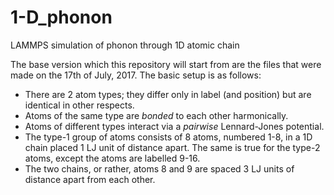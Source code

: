 # 1-D_phonon
LAMMPS simulation of phonon through 1D atomic chain

The base version which this repository will start from are the files that were made on the 17th of July, 2017. The basic setup is as follows:
- There are 2 atom types; they differ only in label (and position) but are identical in other respects.
- Atoms of the same type are *bonded* to each other harmonically.
- Atoms of different types interact via a *pairwise* Lennard-Jones potential.
- The type-1 group of atoms consists of 8 atoms, numbered 1-8, in a 1D chain placed 1 LJ unit of distance apart. The same is true for the type-2 atoms, except the atoms are labelled 9-16.
- The two chains, or rather, atoms 8 and 9 are spaced 3 LJ units of distance apart from each other.
